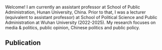 Welcome! I am currently an assistant professor at School of Public Administration, Hunan University, China. Prior to that, I was a lecturer (equivalent to assistant professor) at School of Political Science and Public Administration at Wuhan University (2022-2025). My research focuses on media & politics, public opinion, Chinese politics and public policy. 
## Publication
